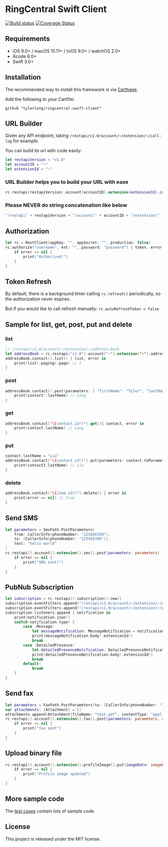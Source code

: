 # RingCentral Swift Client

[![Build status](https://travis-ci.org/tylerlong/ringcentral-swift-client.svg?branch=master)](https://travis-ci.org/tylerlong/ringcentral-swift-client)
[![Coverage Status](https://coveralls.io/repos/github/tylerlong/ringcentral-swift-client/badge.svg?branch=master)](https://coveralls.io/github/tylerlong/ringcentral-swift-client?branch=master)


## Requirements

- iOS 9.0+ / macOS 10.11+ / tvOS 9.0+ / watchOS 2.0+
- Xcode 8.0+
- Swift 3.0+


## Installation

The recommended way to install this framework is via [Carthage](https://github.com/Carthage/Carthage).

Add the following to your Cartfile:

    github "tylerlong/ringcentral-swift-client"


## URL Builder

Given any API endpoint, taking `/restapi/v1.0/account/~/extension/~/call-log` for example.

You can build its url with code easily:

```swift
let restapiVersion = "v1.0"
let accountID = "~"
let extensionId = "~"
```

### URL Builder helps you to build your URL with ease

```swift
rc.restapi(restapiVersion).account(accountID).extension(extensionId).callLog()
```

### Please NEVER do string concatenation like below

```swift
"/restapi" + restapiVersion + "/account/" + accountID + "/extension/" + extensionId + "/call-log"
```


## Authorization

```swift
let rc = RestClient(appKey: "", appSecret: "", production: false)
rc.authorize("username", ext: "", password: "password") { token, error in
    if error == nil {
        print("Authorized!")
    }
}
```


## Token Refresh

By default, there is a background timer calling `rc.refresh()` periodically, so the authorization never expires.

But if you would like to call refresh manually: `rc.autoRefreshToken = false`


## Sample for list, get, post, put and delete

### list

```swift
// /restapi/v1.0/account/~/extension/~/address-book
let addressBook = rc.restapi("v1.0").account("~").extension("~").addressBook()
addressBook.contact().list() { list, error in
    print(list!.paging!.page) // 1
}
```

### post

```swift
addressBook.contact().post(parameters: [ "firstName": "Tyler", "lastName": "Long", "homePhone": phoneNumber ]) { contact, error in
    print(contact!.lastName) // Long
}
```

### get

```swift
addressBook.contact("\(contact.id!)").get(){ contact, error in
    print(contact.lastName) // Long
}
```

### put

```swift
contact.lastName = "Liu"
addressBook.contact("\(contact.id!)").put(parameters: contact.toParameters()) { contact2, error in
    print(contact2.lastName) // Liu
}
```

### delete

```swift
addressBook.contact("\(item.id!)").delete() { error in
    print(error == nil) // true
}
```


## Send SMS

```swift
let parameters = SmsPath.PostParameters(
    from: CallerInfo(phoneNumber: "123456789"),
    to: [CallerInfo(phoneNumber: "123456789")],
    text: "hello world"
)
rc.restapi().account().extension().sms().post(parameters: parameters) { messageInfo, error in
    if error == nil {
        print("SMS sent!")
    }
}
```


## PubNub Subscription

```swift
let subscription = rc.restapi().subscription().new()
subscription.eventFilters.append("/restapi/v1.0/account/~/extension/~/message-store")
subscription.eventFilters.append("/restapi/v1.0/account/~/extension/~/presence?detailedTelephonyState=true")
subscription.listeners.append { notification in
    print(notification.json!)
    switch notification.type! {
        case .Message:
            let messageNotification: MessageNotification = notification.downcast()!
            print(messageNotification.body!.extensionId!)
            break
        case .DetailedPresence:
            let detailedPresenceNotification: DetailedPresenceNotification = notification.downcast()!
            print(detailedPresenceNotification.body!.extensionId!)
            break
        default:
            break
    }
}
```


## Send fax

```swift
let parameters = FaxPath.PostParameters(to: [CallerInfo(phoneNumber: "1234567890")])
var attachments: [Attachment] = []
attachments.append(Attachment(fileName: "test.pdf", contentType: "application/pdf", data: pdfData))
rc.restapi().account().extension().fax().post(parameters: parameters, attachments: attachments) { messageInfo, error in
    if error == nil {
        print("fax sent")
    }
}
```


## Upload binary file

```swift
rc.restapi().account().extension().profileImage().put(imageData: imageData, imageFileName: "test.png") { error in
    if error == nil {
        print("Profile image updated")
    }
}
```


## More sample code

The [test cases](https://github.com/tylerlong/ringcentral-swift-client/tree/master/Tests) contain lots of sample code.


## License

This project is released under the MIT license.
